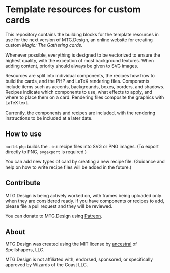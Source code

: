 # Template resources for custom cards
This repository contains the building blocks for the template resources in use for the next version of MTG.Design, an online website for creating custom *Magic: The Gathering cards.*

Whenever possible, everything is designed to be vectorized to ensure the highest quality, with the exception of most background textures. When adding content, priority should always be given to SVG images.

Resources are split into individual components, the recipes how how to build the cards, and the PHP and LaTeX rendering files. Components include items such as accents, backgrounds, boxes, borders, and shadows. Recipes indicate which components to use, what effects to apply, and where to place them on a card. Rendering files composite the graphics with LaTeX text.

Currently, the components and recipes are included, with the rendering instructions to be included at a later date.

## How to use
`build.php` builds the `.ini` recipe files into SVG or PNG images. (To export directly to PNG, `svgexport` is required.)

You can add new types of card by creating a new recipe file. (Guidance and help on how to write recipe files will be added in the future.)

## Contribute
MTG.Design is being actively worked on, with frames being uploaded only when they are considered ready. If you have components or recipes to add, please file a pull request and they will be reviewed.

You can donate to MTG.Design using [Patreon](https://www.patreon.com/mtgdotdesign).

## About
MTG.Design was created using the MIT license by [ancestral](https://github.com/ancestral) of Spellshapers, LLC.

MTG.Design is not affiliated with, endorsed, sponsored, or specifically approved by Wizards of the Coast LLC.
